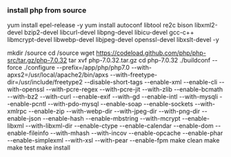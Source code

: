 ### install php from source

yum install epel-release -y
yum install autoconf libtool re2c bison libxml2-devel bzip2-devel libcurl-devel libpng-devel libicu-devel gcc-c++ libmcrypt-devel libwebp-devel libjpeg-devel openssl-devel libxslt-devel -y

mkdir /source
cd /source
wget https://codeload.github.com/php/php-src/tar.gz/php-7.0.32
tar xvf php-7.0.32.tar.gz
cd php-7.0.32
./buildconf --force
./configure --prefix=/app/php/php7.0 --with-apxs2=/usr/local/apache2/bin/apxs --with-freetype-dir=/usr/include/freetype2 --disable-short-tags --enable-xml --enable-cli --with-openssl --with-pcre-regex --with-pcre-jit --with-zlib --enable-bcmath --with-bz2 --with-curl --enable-exif --with-gd --enable-intl --with-mysqli --enable-pcntl --with-pdo-mysql --enable-soap --enable-sockets --with-xmlrpc --enable-zip --with-webp-dir --with-jpeg-dir --with-png-dir --enable-json --enable-hash --enable-mbstring --with-mcrypt --enable-libxml --with-libxml-dir --enable-ctype --enable-calendar --enable-dom --enable-fileinfo --with-mhash --with-incov --enable-opcache --enable-phar --enable-simplexml --with-xsl --with-pear --enable-fpm
make clean
make
make test
make install

